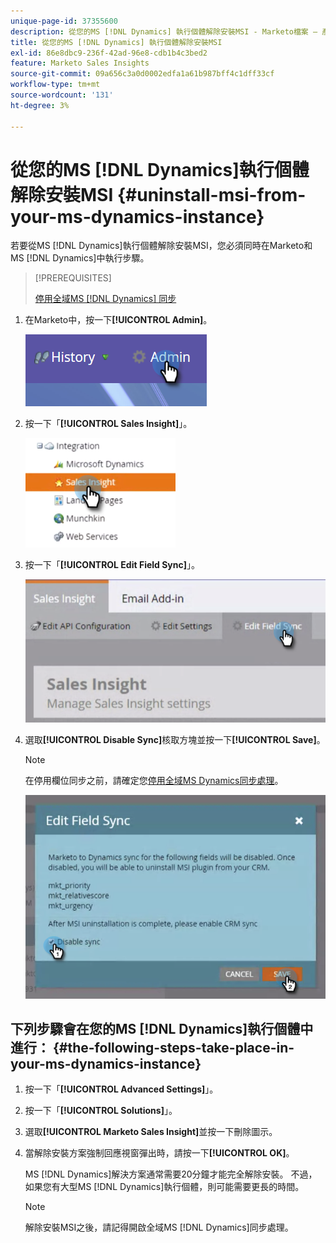 ```yaml
---
unique-page-id: 37355600
description: 從您的MS [!DNL Dynamics] 執行個體解除安裝MSI - Marketo檔案 — 產品檔案
title: 從您的MS [!DNL Dynamics] 執行個體解除安裝MSI
exl-id: 86e8dbc9-236f-42ad-96e8-cdb1b4c3bed2
feature: Marketo Sales Insights
source-git-commit: 09a656c3a0d0002edfa1a61b987bff4c1dff33cf
workflow-type: tm+mt
source-wordcount: '131'
ht-degree: 3%

---
```


# 從您的MS [!DNL Dynamics]執行個體解除安裝MSI {#uninstall-msi-from-your-ms-dynamics-instance}

若要從MS [!DNL Dynamics]執行個體解除安裝MSI，您必須同時在Marketo和MS [!DNL Dynamics]中執行步驟。

>[!PREREQUISITES]
>
>[停用全域MS [!DNL Dynamics] 同步](/help/marketo/product-docs/marketo-sales-insight/msi-for-microsoft-dynamics/uninstalling/disable-global-ms-dynamics-sync.md)

1. 在Marketo中，按一下&#x200B;**[!UICONTROL Admin]**。

   ![](assets/one-1.png)

1. 按一下「**[!UICONTROL Sales Insight]**」。

   ![](assets/six.png)

1. 按一下「**[!UICONTROL Edit Field Sync]**」。

   ![](assets/seven.png)

1. 選取&#x200B;**[!UICONTROL Disable Sync]**&#x200B;核取方塊並按一下&#x200B;**[!UICONTROL Save]**。

   >[!NOTE]
   >
   >在停用欄位同步之前，請確定您[停用全域MS Dynamics同步處理](/help/marketo/product-docs/marketo-sales-insight/msi-for-microsoft-dynamics/uninstalling/disable-global-ms-dynamics-sync.md)。

   ![](assets/eight.png)

## 下列步驟會在您的MS [!DNL Dynamics]執行個體中進行： {#the-following-steps-take-place-in-your-ms-dynamics-instance}

1. 按一下「**[!UICONTROL Advanced Settings]**」。

1. 按一下「**[!UICONTROL Solutions]**」。

1. 選取&#x200B;**[!UICONTROL Marketo Sales Insight]**&#x200B;並按一下刪除圖示。

1. 當解除安裝方案強制回應視窗彈出時，請按一下&#x200B;**[!UICONTROL OK]**。

   MS [!DNL Dynamics]解決方案通常需要20分鐘才能完全解除安裝。 不過，如果您有大型MS [!DNL Dynamics]執行個體，則可能需要更長的時間。

   >[!NOTE]
   >
   >解除安裝MSI之後，請記得開啟全域MS [!DNL Dynamics]同步處理。
